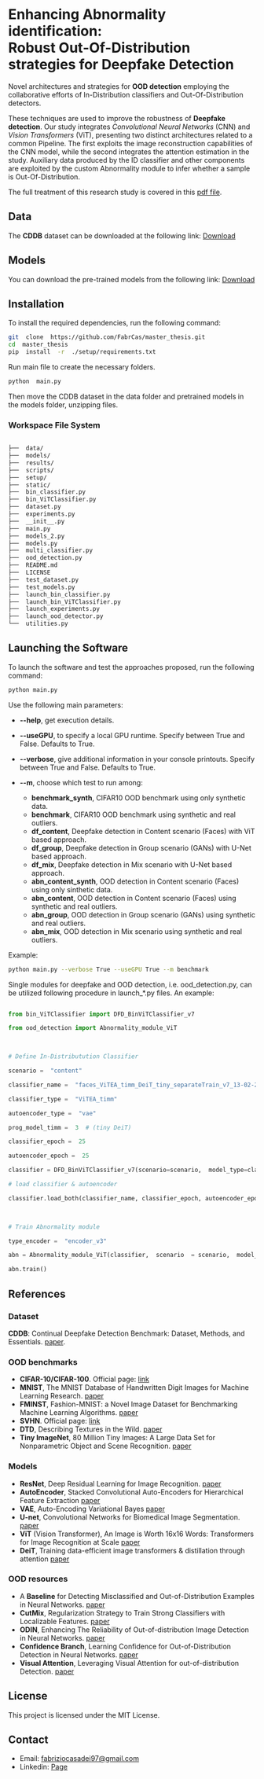# Enhancing Abnormality identification: <br>Robust Out-Of-Distribution strategies for Deepfake Detection

Novel architectures and strategies for **OOD detection** employing the collaborative efforts of In-Distribution classifiers and Out-Of-Distribution detectors.

These techniques are used to improve the robustness of **Deepfake detection**. Our study integrates *Convolutional Neural Networks* (CNN) and *Vision Transformers* (ViT), presenting two distinct architectures related to a common Pipeline. The first exploits the image reconstruction capabilities of the CNN model, while the second integrates the attention estimation in the study. Auxiliary data produced by the ID classifier and other components are exploited by the custom Abnormality module to infer whether a sample is Out-Of-Distribution.

The full treatment of this research study is covered in this [pdf file](https://github.com/FabrCas/master_thesis/blob/main/thesis.pdf).

## Data

The **CDDB** dataset can be downloaded at the following link: [Download](https://drive.google.com/file/d/1NgB8ytBMFBFwyXJQvdVT_yek1EaaEHrg/view)

## Models

You can download the pre-trained models from the following link: [Download](https://drive.google.com/drive/folders/1S6XIWuHg746lyAacccv6HkgICMlBxOvt?usp=sharing)

## Installation

To install the required dependencies, run the following command:

```bash python -m
git  clone  https://github.com/FabrCas/master_thesis.git
cd  master_thesis
pip  install  -r  ./setup/requirements.txt
```

Run main file to create the necessary folders.

```bash
python  main.py
```

Then move the CDDB dataset in the data folder and pretrained models in the models folder, unzipping files.

### Workspace File System

```bash

├──  data/
├──  models/
├──  results/
├──  scripts/
├──  setup/
├──  static/
├──  bin_classifier.py
├──  bin_ViTClassifier.py
├──  dataset.py
├──  experiments.py
├──  __init__.py
├──  main.py
├──  models_2.py
├──  models.py
├──  multi_classifier.py
├──  ood_detection.py
├──  README.md
├──  LICENSE
├──  test_dataset.py
├──  test_models.py
├──  launch_bin_classifier.py
├──  launch_bin_ViTClassifier.py
├──  launch_experiments.py
├──  launch_ood_detector.py
└──  utilities.py
```

## Launching the Software

To launch the software and test the approaches proposed, run the following command:
```bash
python main.py
```

Use the following main parameters:

 -  **--help**, get execution details.

 -  **--useGPU**, to specify a local GPU runtime. Specify between True and False. Defaults to True.

 -  **--verbose**, give additional information in your console printouts. Specify between True and False. Defaults to True.

 - **--m**, choose which test to run among:
   * **benchmark_synth**, CIFAR10 OOD benchmark using only synthetic data.
   * **benchmark**, CIFAR10 OOD benchmark using synthetic and real outliers.
   * **df_content**, Deepfake detection in Content scenario (Faces) with ViT based approach.
   * **df_group**, Deepfake detection in Group scenario (GANs) with U-Net based approach.
   * **df_mix**, Deepfake detection in Mix scenario with U-Net based approach.
   * **abn_content_synth**, OOD detection in Content scenario (Faces) using only sinthetic data.
   * **abn_content**, OOD detection in Content scenario (Faces) using synthetic and real outliers.
   * **abn_group**, OOD detection in Group scenario (GANs) using synthetic and real outliers.
   * **abn_mix**, OOD detection in Mix scenario using synthetic and real outliers.

Example:

```bash
python main.py --verbose True --useGPU True --m benchmark
```

Single modules for deepfake and OOD detection, i.e. ood_detection.py, can be utilized following procedure in launch_*.py files. An example:

```python

from bin_ViTClassifier import DFD_BinViTClassifier_v7

from ood_detection import Abnormality_module_ViT

  

# Define In-Distributution Classifier

scenario =  "content"

classifier_name =  "faces_ViTEA_timm_DeiT_tiny_separateTrain_v7_13-02-2024"

classifier_type =  "ViTEA_timm"

autoencoder_type =  "vae"

prog_model_timm =  3  # (tiny DeiT)

classifier_epoch =  25

autoencoder_epoch =  25

classifier = DFD_BinViTClassifier_v7(scenario=scenario,  model_type=classifier_type,  model_ae_type  = autoencoder_type,  prog_pretrained_model= prog_model_timm)

# load classifier & autoencoder

classifier.load_both(classifier_name, classifier_epoch, autoencoder_epoch)

  

# Train Abnormality module

type_encoder =  "encoder_v3"

abn = Abnormality_module_ViT(classifier,  scenario  = scenario,  model_type= type_encoder)

abn.train()

```

## References

### Dataset

**CDDB**: Continual Deepfake Detection Benchmark: Dataset, Methods, and Essentials. [paper](https://arxiv.org/abs/2205.05467).

### OOD benchmarks

-  **CIFAR-10/CIFAR-100**.
Official page: [link](https://www.cs.toronto.edu/~kriz/cifar.html)
-  **MNIST**, The MNIST Database of Handwritten Digit Images for Machine Learning Research.
[paper](https://ieeexplore.ieee.org/document/6296535)
-  **FMINST**, Fashion-MNIST: a Novel Image Dataset for Benchmarking Machine Learning Algorithms.
[paper](https://arxiv.org/abs/1708.07747)
-  **SVHN**.
Official page: [link](http://ufldl.stanford.edu/housenumbers/)
-  **DTD**, Describing Textures in the Wild.
[paper](https://arxiv.org/abs/1311.3618)
-  **Tiny ImageNet**, 80 Million Tiny Images: A Large Data Set for Nonparametric Object and Scene Recognition.
[paper](https://ieeexplore.ieee.org/document/4531741)

### Models

-  **ResNet**, Deep Residual Learning for Image Recognition.
[paper](https://arxiv.org/abs/1512.03385v1)
-  **AutoEncoder**, Stacked Convolutional Auto-Encoders for Hierarchical Feature Extraction
[paper](https://link.springer.com/chapter/10.1007/978-3-642-21735-7_7)
-  **VAE**, Auto-Encoding Variational Bayes
[paper](https://arxiv.org/abs/1312.6114)
-  **U-net**, Convolutional Networks for Biomedical Image Segmentation.
[paper](https://arxiv.org/abs/1505.04597)
-  **ViT** (Vision Transformer), An Image is Worth 16x16 Words: Transformers for Image Recognition at Scale
[paper](https://arxiv.org/abs/2010.11929)
-  **DeiT**, Training data-efficient image transformers & distillation through attention
[paper](https://arxiv.org/abs/2012.12877)

### OOD resources

- A **Baseline** for Detecting Misclassified and Out-of-Distribution Examples in Neural Networks.
[paper](https://arxiv.org/abs/1610.02136)
-  **CutMix**, Regularization Strategy to Train Strong Classifiers with Localizable Features.
[paper](https://arxiv.org/abs/1905.04899)
-  **ODIN**, Enhancing The Reliability of Out-of-distribution Image Detection in Neural Networks.
[paper](https://arxiv.org/abs/1706.02690)
-  **Confidence Branch**, Learning Confidence for Out-of-Distribution Detection in Neural Networks.
[paper](https://arxiv.org/abs/1802.04865)
-  **Visual Attention**, Leveraging Visual Attention for out-of-distribution Detection.
[paper](https://openaccess.thecvf.com/content/ICCV2023W/OODCV/papers/Cultrera_Leveraging_Visual_Attention_for_out-of-Distribution_Detection_ICCVW_2023_paper.pdf)

## License

This project is licensed under the MIT License.

## Contact

- Email: fabriziocasadei97@gmail.com
- Linkedin: [Page](https://www.linkedin.com/in/fabrizio-casadei-056778179/)